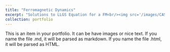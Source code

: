 ```yaml
---
title: "Ferromagnetic Dynamics"
excerpt: "Solutions to LLGS Equation for a FM<br/><img src='/images/CASE_I.png'>"
collection: portfolio
---
```


This is an item in your portfolio. It can be have images or nice text. If you name the file .md, it will be parsed as markdown. If you name the file .html, it will be parsed as HTML. 